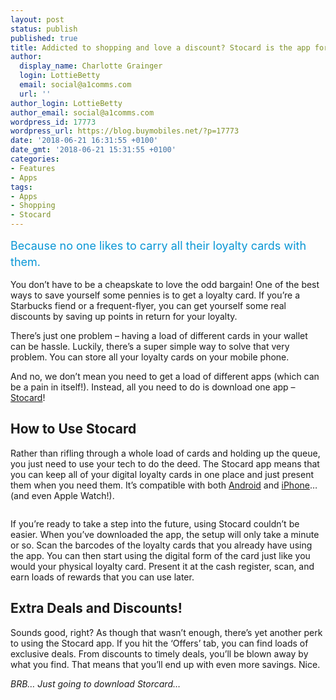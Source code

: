 ```yaml
---
layout: post
status: publish
published: true
title: Addicted to shopping and love a discount? Stocard is the app for you
author:
  display_name: Charlotte Grainger
  login: LottieBetty
  email: social@a1comms.com
  url: ''
author_login: LottieBetty
author_email: social@a1comms.com
wordpress_id: 17773
wordpress_url: https://blog.buymobiles.net/?p=17773
date: '2018-06-21 16:31:55 +0100'
date_gmt: '2018-06-21 15:31:55 +0100'
categories:
- Features
- Apps
tags:
- Apps
- Shopping
- Stocard
---
```

<p><span class="postStandFirst" style="color: #0896d5; line-height: 26px; font-size: 18px;">Because no one likes to carry all their loyalty cards with them.</span></p>
<p>You don&rsquo;t have to be a cheapskate to love the odd bargain! One of the best ways to save yourself some pennies is to get a loyalty card. If you&rsquo;re a Starbucks fiend or a frequent-flyer, you can get yourself some real discounts by saving up points in return for your loyalty.</p>
<p>There&rsquo;s just one problem &ndash; having a load of different cards in your wallet can be hassle. Luckily, there&rsquo;s a super simple way to solve that very problem. You can store all your loyalty cards on your mobile phone.</p>
<p>And no, we don&rsquo;t mean you need to get a load of different apps (which can be a pain in itself!). Instead, all you need to do is download one app &ndash; <a href="https://stocardapp.com" target="_blank" rel="noopener">Stocard</a>!</p>
<h2>How to Use Stocard</h2>
<p>Rather than rifling through a whole load of cards and holding up the queue, you just need to use your tech to do the deed. The Stocard app means that you can keep all of your digital loyalty cards in one place and just present them when you need them. It&rsquo;s compatible with both <a href="https://play.google.com/store/apps/details?id=de.stocard.stocard&amp;hl=en" target="_blank" rel="noopener">Android</a> and <a href="https://itunes.apple.com/us/app/stocard-rewards-cards-wallet/id444578884" target="_blank" rel="noopener">iPhone</a>&hellip; (and even Apple Watch!).</p>
<p><img class="aligncenter size-full wp-image-17776" src="https://lh3.googleusercontent.com/4msDipiGN7nx60VMpxsYS-HEQTdu5bUQQ5tJMM53sQzWn6dnqfC8dxVgDNQnRk79U7cRo9g5ZBKqcR6KFGEXHkXscg=s0" alt="" /></p>
<p>If you&rsquo;re ready to take a step into the future, using Stocard couldn&rsquo;t be easier. When you&rsquo;ve downloaded the app, the setup will only take a minute or so. Scan the barcodes of the loyalty cards that you already have using the app. You can then start using the digital form of the card just like you would your physical loyalty card. Present it at the cash register, scan, and earn loads of rewards that you can use later.</p>
<h2>Extra Deals and Discounts!</h2>
<p>Sounds good, right? As though that wasn&rsquo;t enough, there&rsquo;s yet another perk to using the Stocard app. If you hit the &lsquo;Offers&rsquo; tab, you can find loads of exclusive deals. From discounts to timely deals, you&rsquo;ll be blown away by what you find. That means that you&rsquo;ll end up with even more savings. Nice.</p>
<p><em>BRB&hellip; Just going to download Storcard&hellip; </em></p>
